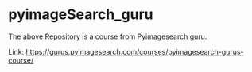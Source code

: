 # pyimageSearch_guru

The above Repository is a course from Pyimagesearch guru.

Link: https://gurus.pyimagesearch.com/courses/pyimagesearch-gurus-course/

